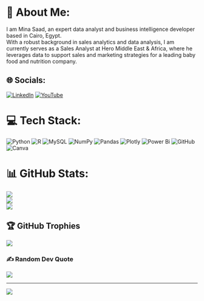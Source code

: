 # 💫 About Me:
I am Mina Saad, an expert data analyst and business intelligence developer based in Cairo, Egypt.<br>With a robust background in sales analytics and data analysis, I am currently serves as a Sales Analyst at Hero Middle East & Africa, where he leverages data to support sales and marketing strategies for a leading baby food and nutrition company.<br>


## 🌐 Socials:
[![LinkedIn](https://img.shields.io/badge/LinkedIn-%230077B5.svg?logo=linkedin&logoColor=white)](https://linkedin.com/in/minasaad1) [![YouTube](https://img.shields.io/badge/YouTube-%23FF0000.svg?logo=YouTube&logoColor=white)](https://youtube.com/@@mina_saad) 

# 💻 Tech Stack:
![Python](https://img.shields.io/badge/python-3670A0?style=for-the-badge&logo=python&logoColor=ffdd54) ![R](https://img.shields.io/badge/r-%23276DC3.svg?style=for-the-badge&logo=r&logoColor=white) ![MySQL](https://img.shields.io/badge/mysql-4479A1.svg?style=for-the-badge&logo=mysql&logoColor=white) ![NumPy](https://img.shields.io/badge/numpy-%23013243.svg?style=for-the-badge&logo=numpy&logoColor=white) ![Pandas](https://img.shields.io/badge/pandas-%23150458.svg?style=for-the-badge&logo=pandas&logoColor=white) ![Plotly](https://img.shields.io/badge/Plotly-%233F4F75.svg?style=for-the-badge&logo=plotly&logoColor=white) ![Power Bi](https://img.shields.io/badge/power_bi-F2C811?style=for-the-badge&logo=powerbi&logoColor=black) ![GitHub](https://img.shields.io/badge/github-%23121011.svg?style=for-the-badge&logo=github&logoColor=white) ![Canva](https://img.shields.io/badge/Canva-%2300C4CC.svg?style=for-the-badge&logo=Canva&logoColor=white)
# 📊 GitHub Stats:
![](https://github-readme-stats.vercel.app/api?username=MinaSaad1&theme=dark&hide_border=false&include_all_commits=true&count_private=true)<br/>
![](https://github-readme-streak-stats.herokuapp.com/?user=MinaSaad1&theme=dark&hide_border=false)<br/>
![](https://github-readme-stats.vercel.app/api/top-langs/?username=MinaSaad1&theme=dark&hide_border=false&include_all_commits=true&count_private=true&layout=compact)

## 🏆 GitHub Trophies
![](https://github-profile-trophy.vercel.app/?username=MinaSaad1&theme=radical&no-frame=false&no-bg=true&margin-w=4)

### ✍️ Random Dev Quote
![](https://quotes-github-readme.vercel.app/api?type=horizontal&theme=radical)

---
[![](https://visitcount.itsvg.in/api?id=MinaSaad1&icon=0&color=0)](https://visitcount.itsvg.in)

<!-- Proudly created with GPRM ( https://gprm.itsvg.in ) -->
